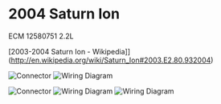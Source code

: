 # 2004 Saturn Ion

ECM 12580751
2.2L

[2003-2004 Saturn Ion - Wikipedia]](<http://en.wikipedia.org/wiki/Saturn_Ion#2003.E2.80.932004>)

![Connector](Images/2004_saturn_connector_1.png)
![Wiring Diagram](Images/2004_saturn_ecu_1.png)

![Connector](Images/2004_saturn_connector_2.png)
![Wiring Diagram](Images/2004_saturn_ecu_2.png)
![Wiring Diagram](Images/2004_saturn_ecu_3.png)
